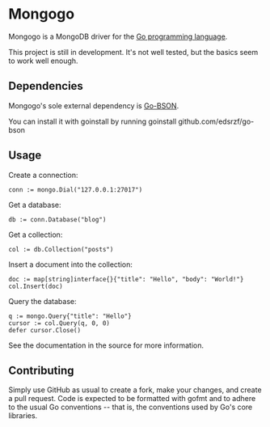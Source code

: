 Mongogo
=======

Mongogo is a MongoDB driver for the [Go programming language](http://golang.org/).

This project is still in development. It's not well tested, but the basics seem to
work well enough.

Dependencies
------------

Mongogo's sole external dependency is [Go-BSON](go-bson).

You can install it with goinstall by running
    goinstall github.com/edsrzf/go-bson

Usage
-----

Create a connection:

    conn := mongo.Dial("127.0.0.1:27017")

Get a database:

    db := conn.Database("blog")

Get a collection:

    col := db.Collection("posts")

Insert a document into the collection:

    doc := map[string]interface{}{"title": "Hello", "body": "World!"}
    col.Insert(doc)

Query the database:

    q := mongo.Query{"title": "Hello"}
    cursor := col.Query(q, 0, 0)
    defer cursor.Close()

See the documentation in the source for more information.

Contributing
------------

Simply use GitHub as usual to create a fork, make your changes, and create a pull
request. Code is expected to be formatted with gofmt and to adhere to the usual Go
conventions -- that is, the conventions used by Go's core libraries.
